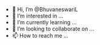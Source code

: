 - 👋 Hi, I’m @BhuvaneswariL
- 👀 I’m interested in ...
- 🌱 I’m currently learning ...
- 💞️ I’m looking to collaborate on ...
- 📫 How to reach me ...

<!---
BhuvaneswariL/BhuvaneswariL is a ✨ special ✨ repository because its `README.md` (this file) appears on your GitHub profile.
You can click the Preview link to take a look at your changes.
--->
